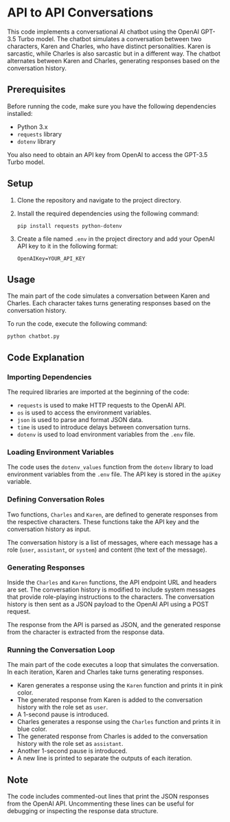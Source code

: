 # API to API Conversations

This code implements a conversational AI chatbot using the OpenAI GPT-3.5 Turbo model. The chatbot simulates a conversation between two characters, Karen and Charles, who have distinct personalities. Karen is sarcastic, while Charles is also sarcastic but in a different way. The chatbot alternates between Karen and Charles, generating responses based on the conversation history.

## Prerequisites

Before running the code, make sure you have the following dependencies installed:

- Python 3.x
- `requests` library
- `dotenv` library

You also need to obtain an API key from OpenAI to access the GPT-3.5 Turbo model.

## Setup

1. Clone the repository and navigate to the project directory.

2. Install the required dependencies using the following command:
   ```
   pip install requests python-dotenv
   ```

3. Create a file named `.env` in the project directory and add your OpenAI API key to it in the following format:
   ```
   OpenAIKey=YOUR_API_KEY
   ```

## Usage

The main part of the code simulates a conversation between Karen and Charles. Each character takes turns generating responses based on the conversation history.

To run the code, execute the following command:
```
python chatbot.py
```

## Code Explanation

### Importing Dependencies

The required libraries are imported at the beginning of the code:
- `requests` is used to make HTTP requests to the OpenAI API.
- `os` is used to access the environment variables.
- `json` is used to parse and format JSON data.
- `time` is used to introduce delays between conversation turns.
- `dotenv` is used to load environment variables from the `.env` file.

### Loading Environment Variables

The code uses the `dotenv_values` function from the `dotenv` library to load environment variables from the `.env` file. The API key is stored in the `apiKey` variable.

### Defining Conversation Roles

Two functions, `Charles` and `Karen`, are defined to generate responses from the respective characters. These functions take the API key and the conversation history as input.

The conversation history is a list of messages, where each message has a role (`user`, `assistant`, or `system`) and content (the text of the message).

### Generating Responses

Inside the `Charles` and `Karen` functions, the API endpoint URL and headers are set. The conversation history is modified to include system messages that provide role-playing instructions to the characters. The conversation history is then sent as a JSON payload to the OpenAI API using a POST request.

The response from the API is parsed as JSON, and the generated response from the character is extracted from the response data.

### Running the Conversation Loop

The main part of the code executes a loop that simulates the conversation. In each iteration, Karen and Charles take turns generating responses.

- Karen generates a response using the `Karen` function and prints it in pink color.
- The generated response from Karen is added to the conversation history with the role set as `user`.
- A 1-second pause is introduced.
- Charles generates a response using the `Charles` function and prints it in blue color.
- The generated response from Charles is added to the conversation history with the role set as `assistant`.
- Another 1-second pause is introduced.
- A new line is printed to separate the outputs of each iteration.

## Note

The code includes commented-out lines that print the JSON responses from the OpenAI API. Uncommenting these lines can be useful for debugging or inspecting the response data structure.
